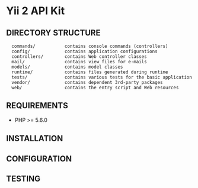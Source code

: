 Yii 2 API Kit
============================
DIRECTORY STRUCTURE
-------------------

      commands/           contains console commands (controllers)
      config/             contains application configurations
      controllers/        contains Web controller classes
      mail/               contains view files for e-mails
      models/             contains model classes
      runtime/            contains files generated during runtime
      tests/              contains various tests for the basic application
      vendor/             contains dependent 3rd-party packages
      web/                contains the entry script and Web resources

REQUIREMENTS
------------
* PHP >= 5.6.0

INSTALLATION
------------

CONFIGURATION
-------------

TESTING
-------
